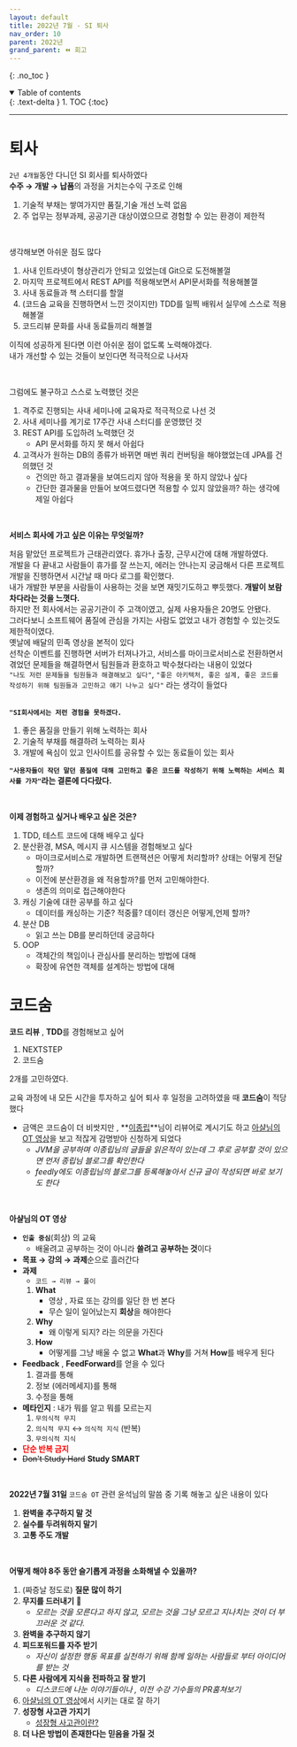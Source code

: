 ```yaml
---
layout: default
title: 2022년 7월 - SI 퇴사
nav_order: 10
parent: 2022년
grand_parent: ⏪ 회고
---
```

{: .no_toc }

<details open markdown="block">
  <summary>
    Table of contents
  </summary>
  {: .text-delta }
1. TOC
{:toc}
</details>

---

# **퇴사**

`2년 4개월`동안 다니던 SI 회사를 퇴사하였다<br>
**수주 → 개발 → 납품**의 과정을 거치는수익 구조로 인해<br>

1. 기술적 부채는 쌓여가지만 품질,기술 개선 노력 없음
2. 주 업무는 정부과제, 공공기관 대상이였으므로 경험할 수 있는 환경이 제한적

<br>

생각해보면 아쉬운 점도 많다
1. 사내 인트라넷이 형상관리가 안되고 있었는데 Git으로 도전해볼껄
2. 마지막 프로젝트에서 REST API를 적용해보면서 API문서화를 적용해볼껄
3. 사내 동료들과 책 스터디를 할껄
4. (코드숨 교육을 진행하면서 느낀 것이지만) TDD를 일찍 배워서 실무에 스스로 적용해볼껄
5. 코드리뷰 문화를 사내 동료들끼리 해볼껄

이직에 성공하게 된다면 이런 아쉬운 점이 없도록 노력해야겠다.<br>
내가 개선할 수 있는 것들이 보인다면 적극적으로 나서자<br>

<br>

그럼에도 불구하고 스스로 노력했던 것은
1. 격주로 진행되는 사내 세미나에 교육자로 적극적으로 나선 것
2. 사내 세미나를 계기로 17주간 사내 스터디를 운영했던 것
3. REST API를 도입하려 노력했던 것
   - API 문서화를 하지 못 해서 아쉽다
4. 고객사가 원하는 DB의 종류가 바뀌면 매번 쿼리 컨버팅을 해야했었는데 JPA를 건의했던 것
   - 건의만 하고 결과물을 보여드리지 않아 적용을 못 하지 않았나 싶다
   - 간단한 결과물을 만들어 보여드렸다면 적용할 수 있지 않았을까? 하는 생각에 제일 아쉽다



<br>

**서비스 회사에 가고 싶은 이유는 무엇일까?**<br>

처음 맡았던 프로젝트가 근태관리였다. 휴가나 출장, 근무시간에 대해 개발하였다.<br>
개발을 다 끝내고 사람들이 휴가를 잘 쓰는지, 에러는 안나는지 궁금해서 다른 프로젝트 개발을 진행하면서 시간날 때 마다 로그를 확인했다.<br>
내가 개발한 부분을 사람들이 사용하는 것을 보면 재밋기도하고 뿌듯했다. **개발이 보람차다라는 것을 느꼇다.**<br>
하지만 전 회사에서는 공공기관이 주 고객이였고, 실제 사용자들은 20명도 안됐다.<br>
그러다보니 소프트웨어 품질에 관심을 가지는 사람도 없었고 내가 경험할 수 있는것도 제한적이였다.<br>
옛날에 배달의 민족 영상을 본적이 있다 <br>
선착순 이벤트를 진행하면 서버가 터져나가고, 서비스를 마이크로서비스로 전환하면서 겪었던 문제들을 해결하면서 팀원들과 환호하고 박수쳤다라는 내용이 있었다 <br>
`"나도 저런 문제들을 팀원들과 해결해보고 싶다"`, `"좋은 아키텍처, 좋은 설계, 좋은 코드를 작성하기 위해 팀원들과 고민하고 얘기 나누고 싶다"` 라는 생각이 들었다 <br>
<br>

**`"SI회사에서는 저런 경험을 못하겠다.`**<br>

1. 좋은 품질을 만들기 위해 노력하는 회사
2. 기술적 부채를 해결하려 노력하는 회사
3. 개발에 욕심이 있고 인사이트를 공유할 수 있는 동료들이 있는 회사

**`"사용자들이 작던 말던 품질에 대해 고민하고 좋은 코드를 작성하기 위해 노력하는 서비스 회사를 가자"`라는 결론에 다다랐다.**

<br>

**이제 경험하고 싶거나 배우고 싶은 것은?**<br>

1. TDD, 테스트 코드에 대해 배우고 싶다
2. 분산환경, MSA, 메시지 큐 시스템을 경험해보고 싶다
   - 마이크로서비스로 개발하면 트랜잭션은 어떻게 처리할까? 상태는 어떻게 전달할까?
   - 이전에 분산환경을 왜 적용할까?를 먼저 고민해야한다.
   - 생존의 의미로 접근해야한다
3. 캐싱 기술에 대한 공부를 하고 싶다
   - 데이터를 캐싱하는 기준? 적중률? 데이터 갱신은 어떻게,언제 할까?
4. 분산 DB
   - 읽고 쓰는 DB를 분리하던데 궁금하다
5. OOP
   - 객체간의 책임이나 관심사를 분리하는 방법에 대해
   - 확장에 유연한 객체를 설계하는 방법에 대해


# **코드숨**

**코드 리뷰** , **TDD**를 경험해보고 싶어 <br>

1. NEXTSTEP
2. 코드숨

2개를 고민하였다.<br>

교육 과정에 내 모든 시간을 투자하고 싶어 퇴사 후 일정을 고려하였을 때 **코드숨**이 적당했다
- 금액은 코드숨이 더 비쌋지만 , **[이종립](https://github.com/johngrib)**님이 리뷰어로 계시기도 하고 [아샬님의 OT 영상](https://www.youtube.com/watch?v=oFhN3EqrCwc&ab_channel=%EC%BD%94%EB%94%A9%EC%9D%98%EC%8B%A0%EC%95%84%EC%83%AC)을 보고 적잖게 감명받아 신청하게 되었다
  - *JVM을 공부하며 이종립님의 글들을 읽은적이 있는데 그 후로 공부할 것이 있으면 먼저 종립님 블로그를 확인한다*
  - *feedly에도 이종립님의 블로그를 등록해놓아서 신규 글이 작성되면 바로 보기도 한다*

<br>

**아샬님의 OT 영상**<br>

- **`인출 중심`**(회상) 의 교육 
  - 배울려고 공부하는 것이 아니라 **쓸려고 공부하는 것**이다
- **목표 → 강의 → 과제**순으로 흘러간다
- **과제**
  - `코드 → 리뷰 → 풀이`
  1. **What**
        - 영상 , 자료 또는 강의를 일단 한 번 본다
        - 무슨 일이 일어났는지 **회상**을 해야한다
  2. **Why**
        - 왜 이렇게 되지? 라는 의문을 가진다
  3. **How**
        - 어떻게를 그냥 배울 수 없고 **What**과 **Why**를 거쳐 **How**를 배우게 된다
- **Feedback** , **FeedForward**를 얻을 수 있다
  1. 결과를 통해
  2. 정보 (에러메세지)를 통해
  3. 수정을 통해
- **메타인지** : 내가 뭐를 알고 뭐를 모르는지
  1. `무의식적 무지`
  2. `의식적 무지` ↔︎ `의식적 지식` (반복)
  3. `무의식적 지식`
- <span style="color:red; font-weight:bold">단순 반복 금지</span>
- ~~Don't Study Hard~~ **Study SMART**

<br>

**2022년 7월 31일** `코드숨 OT` 관련 윤석님의 말씀 중 기록 해놓고 싶은 내용이 있다 <br>

1. **완벽을 추구하지 말 것**
2. **실수를 두려워하지 말기**
3. **고통 주도 개발**

<br>

**어떻게 해야 8주 동안 슬기롭게 과정을 소화해낼 수 있을까?** <br>

1. (짜증날 정도로) **질문 많이 하기**
2. **무지를 드러내기** 📌
   - *모르는 것을 모른다고 하지 않고, 모르는 것을 그냥 모르고 지나치는 것이 더 부끄러운 것 같다.*
3. **완벽을 추구하지 않기**
4. **피드포워드를 자주 받기**
   - *자신이 설정한 행동 목표를 실천하기 위해 함께 일하는 사람들로 부터 아이디어를 받는 것*
5. **다른 사람에게 지식을 전파하고 잘 받기**
   - *디스코드에 나눈 이야기들이나 , 이전 수강 기수들의 PR훔쳐보기*
6. [아샬님의 OT 영상](https://www.youtube.com/watch?v=oFhN3EqrCwc&ab_channel=%EC%BD%94%EB%94%A9%EC%9D%98%EC%8B%A0%EC%95%84%EC%83%AC)에서 시키는 대로 잘 하기
7. **성장형 사고관 가지기**
   - [성장형 사고관이란?](https://docs.microsoft.com/ko-kr/learn/modules/develop-growth-mindset/)
8. **더 나은 방법이 존재한다는 믿음을 가질 것**